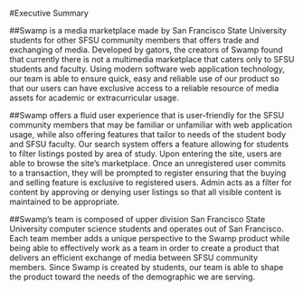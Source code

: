 #Executive Summary

##Swamp is a media marketplace made by San Francisco State University
students for other SFSU community members that offers trade and
exchanging of media. Developed by gators, the creators of Swamp found that
currently there is not a multimedia marketplace that caters only to SFSU
students and faculty. Using modern software web application technology, our
team is able to ensure quick, easy and reliable use of our product so that our
users can have exclusive access to a reliable resource of media assets for
academic or extracurricular usage.

##Swamp offers a fluid user experience that is user-friendly for the SFSU
community members that may be familiar or unfamiliar with web application
usage, while also offering features that tailor to needs of the student body
and SFSU faculty. Our search system offers a feature allowing for students to
filter listings posted by area of study. Upon entering the site, users are able to
browse the site’s marketplace. Once an unregistered user commits to a
transaction, they will be prompted to register ensuring that the buying and
selling feature is exclusive to registered users. Admin acts as a filter for
content by approving or denying user listings so that all visible content is
maintained to be appropriate.

##Swamp’s team is composed of upper division San Francisco State
University computer science students and operates out of San Francisco.
Each team member adds a unique perspective to the Swamp product while
being able to effectively work as a team in order to create a product that
delivers an efficient exchange of media between SFSU community members.
Since Swamp is created by students, our team is able to shape the product
toward the needs of the demographic we are serving.
